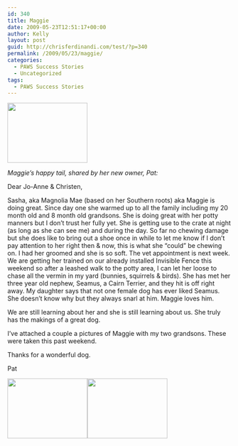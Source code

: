 ```yaml
---
id: 340
title: Maggie
date: 2009-05-23T12:51:17+00:00
author: Kelly
layout: post
guid: http://chrisferdinandi.com/test/?p=340
permalink: /2009/05/23/maggie/
categories:
  - PAWS Success Stories
  - Uncategorized
tags:
  - PAWS Success Stories
---
```

<img src="https://pawsnewengland.com/wp-content/uploads/2009/05/image0212.jpg" alt="" title="image02" width="180" height="135" class="alignleft size-full wp-image-745" />

_Maggie&#8217;s happy tail, shared by her new owner, Pat:_

Dear Jo-Anne & Christen,

Sasha, aka Magnolia Mae (based on her Southern roots) aka Maggie is doing great. Since day one she warmed up to all the family including my 20 month old and 8 month old grandsons. She is doing great with her potty manners but I don&#8217;t trust her fully yet. She is getting use to the crate at night (as long as she can see me) and during the day. So far no chewing damage but she does like to bring out a shoe once in while to let me know if I don&#8217;t pay attention to her right then & now, this is what she &#8220;could&#8221; be chewing on. I had her groomed and she is so soft. The vet appointment is next week. We are getting her trained on our already installed Invisible Fence this weekend so after a leashed walk to the potty area, I can let her loose to chase all the vermin in my yard (bunnies, squirrels & birds). She has met her three year old nephew, Seamus, a Cairn Terrier, and they hit is off right away. My daughter says that not one female dog has ever liked Seamus. She doesn&#8217;t know why but they always snarl at him. Maggie loves him.

We are still learning about her and she is still learning about us. She truly has the makings of a great dog.

I&#8217;ve attached a couple a pictures of Maggie with my two grandsons. These were taken this past weekend.

Thanks for a wonderful dog.

Pat

<img src="https://pawsnewengland.com/wp-content/uploads/2009/05/image0115.jpg" alt="" title="image01" width="180" height="135" class="alignleft size-full wp-image-746" /><img src="https://pawsnewengland.com/wp-content/uploads/2009/05/image0310.jpg" alt="" title="image03" width="180" height="135" class="alignleft size-full wp-image-747" />

<div class="clear">
</div>